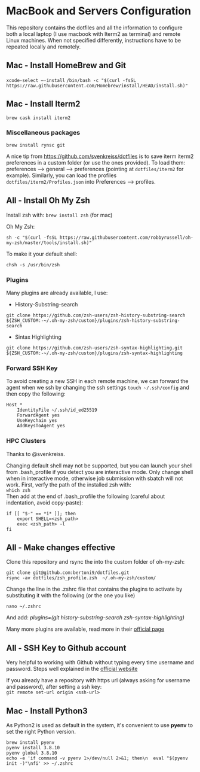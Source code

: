 
# MacBook and Servers Configuration
This repository contains the dotfiles and all the information to configure both a local laptop (I use macbook with Iterm2 as terminal) and remote Linux machines. When not specified differently, instructions have to be repeated locally and remotely.

## Mac - Install HomeBrew and Git

`xcode-select —-install`
`/bin/bash -c "$(curl -fsSL https://raw.githubusercontent.com/Homebrew/install/HEAD/install.sh)"`


## Mac - Install Iterm2

`brew cask install iterm2`

### Miscellaneous packages
`brew install rynsc git`

A nice tip from https://github.com/svenkreiss/dotfiles is to save iterm iterm2 preferences in a custom folder (or use the ones provided). To load them: preferences --> general --> preferences (pointing at `dotfiles/iterm2` for example).
Similarly, you can load the profiles  `dotfiles/iterm2/Profiles.json` into Preferences --> profiles.

## All - Install Oh My Zsh
Install zsh with: 
`brew install zsh` (for mac)

Oh My Zsh:

`sh -c "$(curl -fsSL https://raw.githubusercontent.com/robbyrussell/oh-my-zsh/master/tools/install.sh)"`


To make it your default shell:

`chsh -s /usr/bin/zsh`

### Plugins
Many plugins are already available, I use:

- History-Substring-search

 `git clone https://github.com/zsh-users/zsh-history-substring-search ${ZSH_CUSTOM:-~/.oh-my-zsh/custom}/plugins/zsh-history-substring-search`

- Sintax Highlighting

`git clone https://github.com/zsh-users/zsh-syntax-highlighting.git ${ZSH_CUSTOM:-~/.oh-my-zsh/custom}/plugins/zsh-syntax-highlighting`

### Forward SSH Key
To avoid creating a new SSH in each remote machine, we can forward the agent when we ssh by changing the ssh settings
`touch ~/.ssh/config`
and then copy the following:
```
Host *
    IdentityFile ~/.ssh/id_ed25519
    ForwardAgent yes
    UseKeychain yes
    AddKeysToAgent yes
```

### HPC Clusters
Thanks to @svenkreiss.

Changing default shell may not be supported, but you can launch your shell from .bash_profile if you detect you are interactive mode. Only change shell when in interactive mode, otherwise job submission with sbatch will not work. 
First, verfy the path of the installed zsh with: \
`which zsh` \
Then add at the end of .bash_profile the following (careful about indentation, avoid copy-paste): 

```
if [[ "$-" == *i* ]]; then
	export SHELL=<zsh_path>
	exec <zsh_path> -l
fi
```


##  All - Make changes effective
Clone this repository and rsync the into the custom folder of oh-my-zsh:
```
git clone git@github.com:bertoni9/dotfiles.git
rsync -av dotfiles/zsh_profile.zsh  ~/.oh-my-zsh/custom/
```

Change the line in the .zshrc file that contains the plugins to activate by substituting it with the following (or the one you like)

`nano ~/.zshrc`

And add:
*plugins=(git history-substring-search  zsh-syntax-highlighting)*

Many more plugins are available, read more in their [official page](https://github.com/ohmyzsh/ohmyzsh/wiki/Plugins)

## All - SSH Key to Github account
Very helpful to working with Github without typing every time username and password. Steps well explained in the [official website](https://docs.github.com/en/free-pro-team@latest/github/authenticating-to-github/adding-a-new-ssh-key-to-your-github-account)

If you already have a repository with https url (always asking for username and password), after setting a ssh key: \
`git remote set-url origin <ssh-url>`

## Mac - Install Python3
As Python2 is used as default in the system, it's convenient to use **pyenv** to set the right Python version.

```
brew install pyenv
pyenv install 3.8.10
pyenv global 3.8.10
echo -e 'if command -v pyenv 1>/dev/null 2>&1; then\n  eval "$(pyenv init -)"\nfi' >> ~/.zshrc
 ```